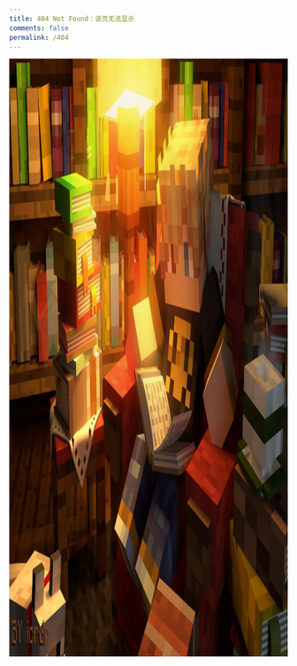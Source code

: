 ```yaml
---
title: 404 Not Found：该页无法显示
comments: false
permalink: /404
---
```


<div  align="center">    
<img src="404.jpg" width="1920" height="1080" /> 
</div>

